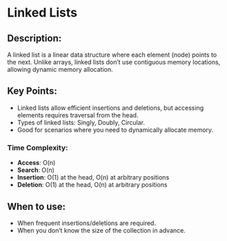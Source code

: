 # Linked Lists

## Description:
A linked list is a linear data structure where each element (node) points to the next. Unlike arrays, linked lists don’t use contiguous memory locations, allowing dynamic memory allocation.

## Key Points:
- Linked lists allow efficient insertions and deletions, but accessing elements requires traversal from the head.
- Types of linked lists: Singly, Doubly, Circular.
- Good for scenarios where you need to dynamically allocate memory.

### Time Complexity:
- **Access**: O(n)
- **Search**: O(n)
- **Insertion**: O(1) at the head, O(n) at arbitrary positions
- **Deletion**: O(1) at the head, O(n) at arbitrary positions

## When to use:
- When frequent insertions/deletions are required.
- When you don’t know the size of the collection in advance.
